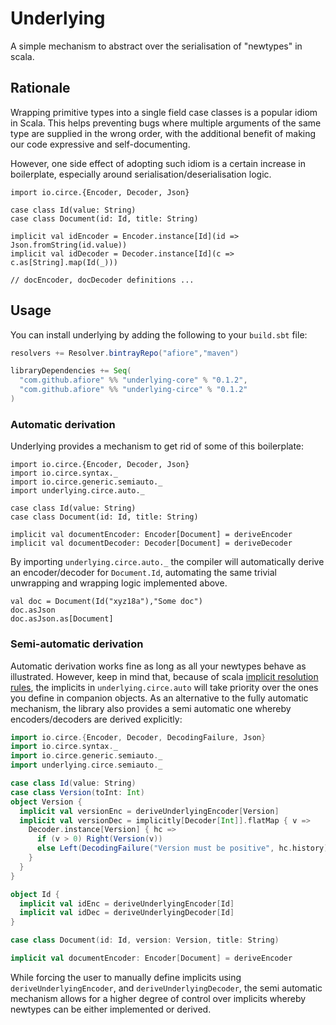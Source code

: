 # Underlying

A simple mechanism to abstract over the serialisation of "newtypes" in scala.

## Rationale

Wrapping primitive types into a single field case classes is a popular idiom 
in Scala. This helps preventing bugs where multiple arguments
of the same type are supplied in the wrong order, with the additional benefit of
making our code expressive and self-documenting.

However, one side effect of adopting such idiom is a certain increase in boilerplate,
especially around serialisation/deserialisation logic.

```tut:silent
import io.circe.{Encoder, Decoder, Json}

case class Id(value: String)
case class Document(id: Id, title: String)

implicit val idEncoder = Encoder.instance[Id](id => Json.fromString(id.value))
implicit val idDecoder = Decoder.instance[Id](c => c.as[String].map(Id(_)))

// docEncoder, docDecoder definitions ...
```

## Usage

You can install underlying by adding the following to your `build.sbt` file:

```scala
resolvers += Resolver.bintrayRepo("afiore","maven")

libraryDependencies += Seq(
  "com.github.afiore" %% "underlying-core" % "0.1.2",
  "com.github.afiore" %% "underlying-circe" % "0.1.2"
)
```

### Automatic derivation

Underlying provides a mechanism to get rid of some of this boilerplate:

```tut:silent
import io.circe.{Encoder, Decoder, Json}
import io.circe.syntax._
import io.circe.generic.semiauto._
import underlying.circe.auto._

case class Id(value: String)
case class Document(id: Id, title: String)

implicit val documentEncoder: Encoder[Document] = deriveEncoder
implicit val documentDecoder: Decoder[Document] = deriveDecoder
```

By importing `underlying.circe.auto._` the compiler will automatically derive an
encoder/decoder for `Document.Id`, automating the same trivial unwrapping and wrapping
logic implemented above.

```tut
val doc = Document(Id("xyz18a"),"Some doc")
doc.asJson 
doc.asJson.as[Document]
```

### Semi-automatic derivation

Automatic derivation works fine as long as all your newtypes behave as illustrated. 
However, keep in mind that, because of scala [implicit resolution rules](https://docs.scala-lang.org/tutorials/FAQ/finding-implicits.html),
the implicits in `underlying.circe.auto` will take priority over the ones you define in companion objects.
As an alternative to the fully automatic mechanism, the library also provides a semi automatic one
whereby encoders/decoders are derived explicitly:

```scala
import io.circe.{Encoder, Decoder, DecodingFailure, Json}
import io.circe.syntax._
import io.circe.generic.semiauto._
import underlying.circe.semiauto._

case class Id(value: String)
case class Version(toInt: Int)
object Version {
  implicit val versionEnc = deriveUnderlyingEncoder[Version]
  implicit val versionDec = implicitly[Decoder[Int]].flatMap { v =>
    Decoder.instance[Version] { hc =>
      if (v > 0) Right(Version(v))
      else Left(DecodingFailure("Version must be positive", hc.history))
    }
  }
}

object Id {
  implicit val idEnc = deriveUnderlyingEncoder[Id]
  implicit val idDec = deriveUnderlyingDecoder[Id]
}

case class Document(id: Id, version: Version, title: String)

implicit val documentEncoder: Encoder[Document] = deriveEncoder
```

While forcing the user to manually define implicits using `deriveUnderlyingEncoder`,
and `deriveUnderlyingDecoder`, the semi automatic mechanism allows for a higher
degree of control over implicits whereby newtypes can be either implemented or derived.